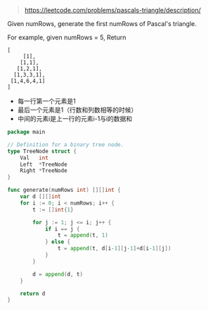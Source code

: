 > https://leetcode.com/problems/pascals-triangle/description/


Given numRows, generate the first numRows of Pascal's triangle.

For example, given numRows = 5,
Return
```
[
     [1],
    [1,1],
   [1,2,1],
  [1,3,3,1],
 [1,4,6,4,1]
]
```

- 每一行第一个元素是1
- 最后一个元素是1（行数和列数相等的时候）
- 中间的元素i是上一行的元素i-1与i的数据和

```go
package main

// Definition for a binary tree node.
type TreeNode struct {
	Val   int
	Left  *TreeNode
	Right *TreeNode
}

func generate(numRows int) [][]int {
	var d [][]int
	for i := 0; i < numRows; i++ {
		t := []int{1}

		for j := 1; j <= i; j++ {
			if i == j {
				t = append(t, 1)
			} else {
				t = append(t, d[i-1][j-1]+d[i-1][j])
			}
		}

		d = append(d, t)
	}

	return d
}
```
